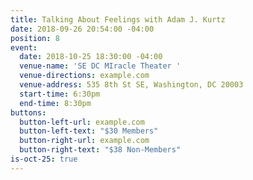 ```yaml
---
title: Talking About Feelings with Adam J. Kurtz
date: 2018-09-26 20:54:00 -04:00
position: 8
event:
  date: 2018-10-25 18:30:00 -04:00
  venue-name: 'SE DC MIracle Theater '
  venue-directions: example.com
  venue-address: 535 8th St SE, Washington, DC 20003
  start-time: 6:30pm
  end-time: 8:30pm
buttons:
  button-left-url: example.com
  button-left-text: "$30 Members"
  button-right-url: example.com
  button-right-text: "$38 Non-Members"
is-oct-25: true
---
```


